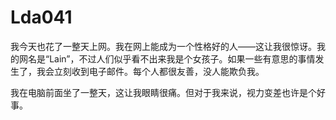 # Lda041

我今天也花了一整天上网。我在网上能成为一个性格好的人——这让我很惊讶。我的网名是“Lain”，不过人们似乎看不出来我是个女孩子。如果一些有意思的事情发生了，我会立刻收到电子邮件。每个人都很友善，没人能欺负我。



我在电脑前面坐了一整天，这让我眼睛很痛。但对于我来说，视力变差也许是个好事。